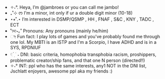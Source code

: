 - ✧˖°. Heya, I’m @jambroes or you can call me jambo!
- ₊˚⊹ ᰔ I'm a minor, int only if ur a double digit minor (10-18)
- ⋆⭒˚.⋆ I’m interested in DSMP/QSMP , HH , FNAF , S&C , KNY , TADC , ECT 
- ˚୨୧⋆｡˚ Pronouns: Any pronouns (mainly he/him)
- ೀ Fun fact: I play lots of games and you've probably found me through one lol. My MBTI is an ISTP and I'm a Scorpio, I have ADHD and is in a SYS, RPDNIUF
- 𓏲 ๋࣭  ࣪ ˖ DNI: basic criteria, homophobia transphobia racism, proshippers, problematic creator/ship fans, and that one N person (directed!!)
- ✧˖° INT: ppl who has the same interests, any1 NOT in the DNI list, Jschlatt enjoyers, awesome ppl aka my friends :)

<!---
jambroes/jambroes is a ✨ special ✨ repository because its `README.md` (this file) appears on your GitHub profile.
You can click the Preview link to take a look at your changes.
--->
